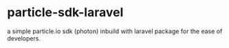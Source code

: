 # particle-sdk-laravel
a simple particle.io sdk (photon) inbuild with laravel package for the ease of developers.
